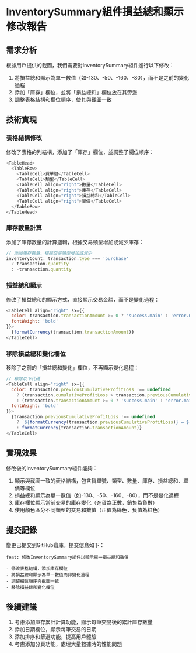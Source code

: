 # InventorySummary組件損益總和顯示修改報告

## 需求分析

根據用戶提供的截圖，我們需要對InventorySummary組件進行以下修改：

1. 將損益總和顯示為單一數值（如-130、-50、-160、-80），而不是之前的變化過程
2. 添加「庫存」欄位，並將「損益總和」欄位放在其旁邊
3. 調整表格結構和欄位順序，使其與截圖一致

## 技術實現

### 表格結構修改

修改了表格的列結構，添加了「庫存」欄位，並調整了欄位順序：

```javascript
<TableHead>
  <TableRow>
    <TableCell>貨單號</TableCell>
    <TableCell>類型</TableCell>
    <TableCell align="right">數量</TableCell>
    <TableCell align="right">庫存</TableCell>
    <TableCell align="right">損益總和</TableCell>
    <TableCell align="right">單價</TableCell>
  </TableRow>
</TableHead>
```

### 庫存數量計算

添加了庫存數量的計算邏輯，根據交易類型增加或減少庫存：

```javascript
// 添加庫存數量，根據交易類型增加或減少
inventoryCount: transaction.type === 'purchase' 
  ? transaction.quantity 
  : -transaction.quantity
```

### 損益總和顯示

修改了損益總和的顯示方式，直接顯示交易金額，而不是變化過程：

```javascript
<TableCell align="right" sx={{ 
  color: transaction.transactionAmount >= 0 ? 'success.main' : 'error.main',
  fontWeight: 'bold'
}}>
  {formatCurrency(transaction.transactionAmount)}
</TableCell>
```

### 移除損益總和變化欄位

移除了之前的「損益總和變化」欄位，不再顯示變化過程：

```javascript
// 移除以下代碼
<TableCell align="right" sx={{ 
  color: transaction.previousCumulativeProfitLoss !== undefined 
    ? (transaction.cumulativeProfitLoss > transaction.previousCumulativeProfitLoss ? 'success.main' : 'error.main')
    : (transaction.transactionAmount >= 0 ? 'success.main' : 'error.main'),
  fontWeight: 'bold'
}}>
  {transaction.previousCumulativeProfitLoss !== undefined 
    ? `${formatCurrency(transaction.previousCumulativeProfitLoss)} → ${formatCurrency(transaction.cumulativeProfitLoss)}`
    : formatCurrency(transaction.transactionAmount)}
</TableCell>
```

## 實現效果

修改後的InventorySummary組件能夠：

1. 顯示與截圖一致的表格結構，包含貨單號、類型、數量、庫存、損益總和、單價等欄位
2. 損益總和顯示為單一數值（如-130、-50、-160、-80），而不是變化過程
3. 庫存欄位顯示當前交易的庫存變化（進貨為正數，銷售為負數）
4. 使用顏色區分不同類型的交易和數值（正值為綠色，負值為紅色）

## 提交記錄

變更已提交到GitHub倉庫，提交信息如下：

```
feat: 修改InventorySummary組件以顯示單一損益總和數值

- 修改表格結構，添加庫存欄位
- 將損益總和顯示為單一數值而非變化過程
- 調整欄位順序與截圖一致
- 移除損益總和變化欄位
```

## 後續建議

1. 考慮添加庫存累計計算功能，顯示每筆交易後的累計庫存數量
2. 添加日期欄位，顯示每筆交易的日期
3. 添加排序和篩選功能，提高用戶體驗
4. 考慮添加分頁功能，處理大量數據時的性能問題
